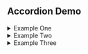 ## Accordion Demo

<div class="accordion">

<details>
  <summary>Example One</summary>

  **Details Title One**
  1. A numbered
  2. list
     * With some
     * Sub bullets
</details>

<details>
  <summary>Example Two</summary>

  **Details Title Tw**
  1. A numbered
  2. list
     * With some
     * Sub bullets
</details>

<details>
  <summary>Example Three</summary>

  **Details Title Three**
  1. A numbered
  2. list
     * With some
     * Sub bullets
</details>

</div>
